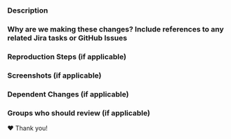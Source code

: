 ### Description

<!-- Ensure you have a PR description that answers: What? Why? How? -->
<!-- Example PR Description: https://www.pullrequest.com/blog/writing-a-great-pull-request-description/ -->

### Why are we making these changes? Include references to any related Jira tasks or GitHub Issues

### Reproduction Steps (if applicable)

### Screenshots (if applicable)

### Dependent Changes (if applicable)

<!-- If this PR depends on changes to other applications, document those dependencies (ex: paypal-checkout-components). -->
<!-- Are there any additional considerations when deploying this change to production? -->

### Groups who should review (if applicable)

<!-- For cross-team internal contributors, please tag a group or individual from your team who should review this PR -->

❤️ Thank you!
